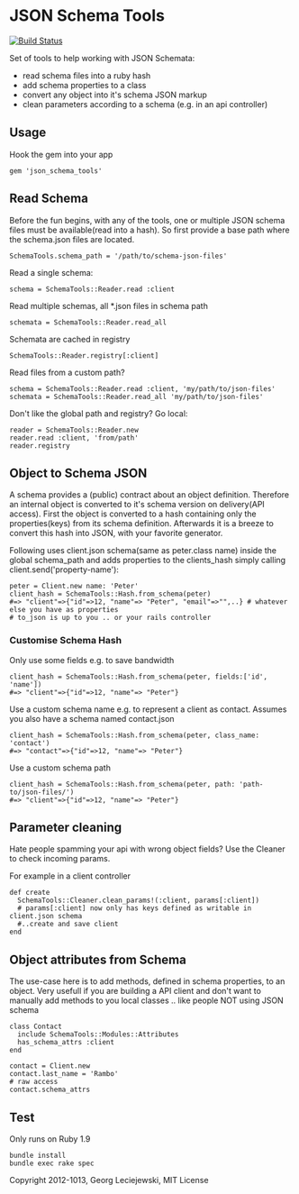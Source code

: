 # JSON Schema Tools

[![Build Status](https://travis-ci.org/salesking/json_schema_tools.png?branch=master)](https://travis-ci.org/salesking/json_schema_tools)

Set of tools to help working with JSON Schemata:

* read schema files into a ruby hash
* add schema properties to a class
* convert any object into it's schema JSON markup
* clean parameters according to a schema (e.g. in an api controller)

## Usage

Hook the gem into your app

    gem 'json_schema_tools'

## Read Schema

Before the fun begins, with any of the tools, one or multiple JSON schema files
must be available(read into a hash). So first provide a base path where the
schema.json files are located.

    SchemaTools.schema_path = '/path/to/schema-json-files'

Read a single schema:

    schema = SchemaTools::Reader.read :client

Read multiple schemas, all *.json files in schema path

    schemata = SchemaTools::Reader.read_all

Schemata are cached in registry

    SchemaTools::Reader.registry[:client]

Read files from a custom path?

    schema = SchemaTools::Reader.read :client, 'my/path/to/json-files'
    schemata = SchemaTools::Reader.read_all 'my/path/to/json-files'

Don't like the global path and registry? Go local:

    reader = SchemaTools::Reader.new
    reader.read :client, 'from/path'
    reader.registry


## Object to Schema JSON

A schema provides a (public) contract about an object definition. Therefore an
internal object is converted to it's schema version on delivery(API access).
First the object is converted to a hash containing only the properties(keys)
from its schema definition. Afterwards it is a breeze to convert this hash into
JSON, with your favorite generator.

Following uses client.json schema(same as peter.class name) inside the global
schema_path and adds properties to the clients_hash simply calling
client.send('property-name'):

    peter = Client.new name: 'Peter'
    client_hash = SchemaTools::Hash.from_schema(peter)
    #=> "client"=>{"id"=>12, "name"=> "Peter", "email"=>"",..} # whatever else you have as properties
    # to_json is up to you .. or your rails controller

### Customise Schema Hash

Only use some fields e.g. to save bandwidth

    client_hash = SchemaTools::Hash.from_schema(peter, fields:['id', 'name'])
    #=> "client"=>{"id"=>12, "name"=> "Peter"}

Use a custom schema name e.g. to represent a client as contact. Assumes you also
have a schema named contact.json

    client_hash = SchemaTools::Hash.from_schema(peter, class_name: 'contact')
    #=> "contact"=>{"id"=>12, "name"=> "Peter"}

Use a custom schema path

    client_hash = SchemaTools::Hash.from_schema(peter, path: 'path-to/json-files/')
    #=> "client"=>{"id"=>12, "name"=> "Peter"}

## Parameter cleaning

Hate people spamming your api with wrong object fields? Use the Cleaner to
check incoming params.

For example in a client controller

    def create
      SchemaTools::Cleaner.clean_params!(:client, params[:client])
      # params[:client] now only has keys defined as writable in client.json schema
      #..create and save client
    end

## Object attributes from Schema

The use-case here is to add methods, defined in schema properties, to an object.
Very usefull if you are building a API client and don't want to manually add
methods to you local classes .. like people NOT using JSON schema

    class Contact
      include SchemaTools::Modules::Attributes
      has_schema_attrs :client
    end

    contact = Client.new
    contact.last_name = 'Rambo'
    # raw access
    contact.schema_attrs

## Test

Only runs on Ruby 1.9

    bundle install
    bundle exec rake spec


Copyright 2012-1013, Georg Leciejewski, MIT License
